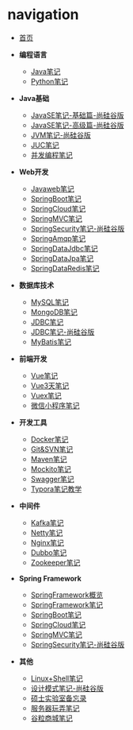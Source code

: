 # navigation
- [首页](README.md)
- **编程语言**
  - [Java笔记](md/Java笔记.md)
  - [Python笔记](md/Python笔记.md)

- **Java基础**
  - [JavaSE笔记-基础篇-尚硅谷版](md/JavaSE笔记-基础篇-尚硅谷版.md)
  - [JavaSE笔记-高级篇-尚硅谷版](md/JavaSE笔记-高级篇-尚硅谷版.md)
  - [JVM笔记-尚硅谷版](md/JVM笔记-尚硅谷版.md)
  - [JUC笔记](md/JUC笔记.md)
  - [并发编程笔记](md/并发编程笔记.md)

- **Web开发**
  - [Javaweb笔记](md/Javaweb笔记.md)
  - [SpringBoot笔记](md/SpringBoot笔记.md)
  - [SpringCloud笔记](md/SpringCloud笔记.md)
  - [SpringMVC笔记](md/SpringMVC笔记.md)
  - [SpringSecurity笔记-尚硅谷版](md/SpringSecurity笔记-尚硅谷版.md)
  - [SpringAmqp笔记](md/SpringAmqp笔记.md)
  - [SpringDataJdbc笔记](md/SpringDataJdbc笔记.md)
  - [SpringDataJpa笔记](md/SpringDataJpa笔记.md)
  - [SpringDataRedis笔记](md/SpringDataRedis笔记.md)

- **数据库技术**
  - [MySQL笔记](md/MySQL笔记.md)
  - [MongoDB笔记](md/MongoDB笔记.md)
  - [JDBC笔记](md/JDBC笔记.md)
  - [JDBC笔记-尚硅谷版](md/JDBC笔记-尚硅谷版.md)
  - [MyBatis笔记](md/MyBatis笔记.md)

- **前端开发**
  - [Vue笔记](md/Vue笔记.md)
  - [Vue3天笔记](md/Vue3天笔记.md)
  - [Vuex笔记](md/Vuex笔记.md)
  - [微信小程序笔记](md/微信小程序笔记.md)

- **开发工具**
  - [Docker笔记](md/Docker笔记.md)
  - [Git&SVN笔记](md/Git&SVN笔记.md)
  - [Maven笔记](md/Maven笔记.md)
  - [Mockito笔记](md/Mockito笔记.md)
  - [Swagger笔记](md/Swagger笔记.md)
  - [Typora笔记教学](md/Typora笔记教学.md)

- **中间件**
  - [Kafka笔记](md/Kafka笔记.md)
  - [Netty笔记](md/Netty笔记.md)
  - [Nginx笔记](md/Nginx笔记.md)
  - [Dubbo笔记](md/Dubbo笔记.md)
  - [Zookeeper笔记](md/Zookeeper笔记.md)

- **Spring Framework**
  - [SpringFramework概览](md/springframework/1.概览.md)
  - [SpringFramework笔记](md/springframework/SpringFramework笔记.md)
  - [SpringBoot笔记](md/springframework/SpringBoot笔记.md)
  - [SpringCloud笔记](md/springframework/SpringCloud笔记.md)
  - [SpringMVC笔记](md/springframework/SpringMVC笔记.md)
  - [SpringSecurity笔记-尚硅谷版](md/springframework/SpringSecurity笔记-尚硅谷版.md)

- **其他**
  - [Linux+Shell笔记](md/Linux+Shell笔记.md)
  - [设计模式笔记-尚硅谷版](md/设计模式笔记-尚硅谷版.md)
  - [硕士实验室备忘录](md/硕士实验室备忘录.md)
  - [服务器玩弄笔记](md/服务器玩弄笔记.md)
  - [谷粒商城笔记](md/谷粒商城笔记.md)
